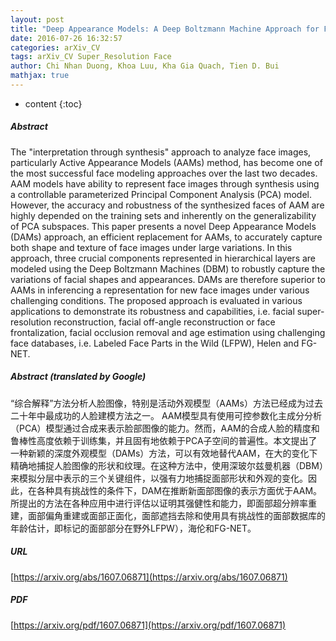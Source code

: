 ```yaml
---
layout: post
title: "Deep Appearance Models: A Deep Boltzmann Machine Approach for Face Modeling"
date: 2016-07-26 16:32:57
categories: arXiv_CV
tags: arXiv_CV Super_Resolution Face
author: Chi Nhan Duong, Khoa Luu, Kha Gia Quach, Tien D. Bui
mathjax: true
---
```


* content
{:toc}

##### Abstract
The "interpretation through synthesis" approach to analyze face images, particularly Active Appearance Models (AAMs) method, has become one of the most successful face modeling approaches over the last two decades. AAM models have ability to represent face images through synthesis using a controllable parameterized Principal Component Analysis (PCA) model. However, the accuracy and robustness of the synthesized faces of AAM are highly depended on the training sets and inherently on the generalizability of PCA subspaces. This paper presents a novel Deep Appearance Models (DAMs) approach, an efficient replacement for AAMs, to accurately capture both shape and texture of face images under large variations. In this approach, three crucial components represented in hierarchical layers are modeled using the Deep Boltzmann Machines (DBM) to robustly capture the variations of facial shapes and appearances. DAMs are therefore superior to AAMs in inferencing a representation for new face images under various challenging conditions. The proposed approach is evaluated in various applications to demonstrate its robustness and capabilities, i.e. facial super-resolution reconstruction, facial off-angle reconstruction or face frontalization, facial occlusion removal and age estimation using challenging face databases, i.e. Labeled Face Parts in the Wild (LFPW), Helen and FG-NET.

##### Abstract (translated by Google)
“综合解释”方法分析人脸图像，特别是活动外观模型（AAMs）方法已经成为过去二十年中最成功的人脸建模方法之一。 AAM模型具有使用可控参数化主成分分析（PCA）模型通过合成来表示脸部图像的能力。然而，AAM的合成人脸的精度和鲁棒性高度依赖于训练集，并且固有地依赖于PCA子空间的普遍性。本文提出了一种新颖的深度外观模型（DAMs）方法，可以有效地替代AAM，在大的变化下精确地捕捉人脸图像的形状和纹理。在这种方法中，使用深玻尔兹曼机器（DBM）来模拟分层中表示的三个关键组件，以强有力地捕捉面部形状和外观的变化。因此，在各种具有挑战性的条件下，DAM在推断新面部图像的表示方面优于AAM。所提出的方法在各种应用中进行评估以证明其强健性和能力，即面部超分辨率重建，面部偏角重建或面部正面化，面部遮挡去除和使用具有挑战性的面部数据库的年龄估计，即标记的面部部分在野外LFPW），海伦和FG-NET。

##### URL
[https://arxiv.org/abs/1607.06871](https://arxiv.org/abs/1607.06871)

##### PDF
[https://arxiv.org/pdf/1607.06871](https://arxiv.org/pdf/1607.06871)


